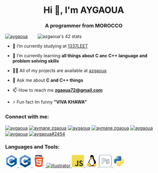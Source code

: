 <h1 align="center">Hi 👋, I'm AYGAOUA</h1>
<h3 align="center">A programmer from MOROCCO</h3>

<a href="https://github.com/oakoudad/badge42"><img align="right" width="400" src="https://badge.mediaplus.ma/black/azgaoua?1337Badge=off" alt="azgaoua's 42 stats" /></a>

<p align="left"> <a href="https://twitter.com/AymaneZgaoua" target="blank"><img src="https://img.shields.io/twitter/follow/aygaoua?logo=twitter&style=for-the-badge" alt="aygaoua" /></a> </p>

- 🔭 I’m currently studying at [1337LEET](42cursus)

- 🌱 I’m currently learning **all things about C anc C++ language and problem solving skills**

- 👨‍💻 All of my projects are available at [azgaoua](https://profile.intra.42.fr/users/azgaoua)

- 💬 Ask me about **C and C++ things**

- 📫 How to reach me **zgaoua72@gmail.com**

- ⚡ Fun fact Im funny **"VIVA KHAWA"**

<h3 align="left">Connect with me:</h3>
<p align="left">
<a href="https://twitter.com/AymaneZgaoua" target="blank"><img align="center" src="https://raw.githubusercontent.com/rahuldkjain/github-profile-readme-generator/master/src/images/icons/Social/twitter.svg" alt="aygaoua" height="30" width="40" /></a>
<a href="https://www.linkedin.com/in/aymane-zgaoua/" target="blank"><img align="center" src="https://raw.githubusercontent.com/rahuldkjain/github-profile-readme-generator/master/src/images/icons/Social/linked-in-alt.svg" alt="aymane zgaoua" height="30" width="40" /></a>
<a href="https://stackoverflow.com/users/21111551/aygaoua" target="blank"><img align="center" src="https://raw.githubusercontent.com/rahuldkjain/github-profile-readme-generator/master/src/images/icons/Social/stack-overflow.svg" alt="aygaoua" height="30" width="40" /></a>
<a href="https://www.facebook.com/AymaneZgaoua/" target="blank"><img align="center" src="https://raw.githubusercontent.com/rahuldkjain/github-profile-readme-generator/master/src/images/icons/Social/facebook.svg" alt="aymane zgaoua" height="30" width="40" /></a>
<a href="https://instagram.com/aygaoua" target="blank"><img align="center" src="https://raw.githubusercontent.com/rahuldkjain/github-profile-readme-generator/master/src/images/icons/Social/instagram.svg" alt="aygaoua" height="30" width="40" /></a>
<a href="https://www.youtube.com/channel/UCKm29J37zeWkOk9s1nyJkDQ" target="blank"><img align="center" src="https://raw.githubusercontent.com/rahuldkjain/github-profile-readme-generator/master/src/images/icons/Social/youtube.svg" alt="aygaoua" height="30" width="40" /></a>
<a href="https://discord.gg/TmaAqZac" target="blank"><img align="center" src="https://raw.githubusercontent.com/rahuldkjain/github-profile-readme-generator/master/src/images/icons/Social/discord.svg" alt="aygaoua#2454" height="30" width="40" /></a>
</p>

<h3 align="left">Languages and Tools:</h3>
<p align="left"> <a href="https://www.cprogramming.com/" target="_blank" rel="noreferrer"> <img src="https://raw.githubusercontent.com/devicons/devicon/master/icons/c/c-original.svg" alt="c" width="40" height="40"/> </a> <a href="https://www.w3schools.com/cpp/" target="_blank" rel="noreferrer"> <img src="https://raw.githubusercontent.com/devicons/devicon/master/icons/cplusplus/cplusplus-original.svg" alt="cplusplus" width="40" height="40"/> </a> <a href="https://www.w3schools.com/css/" target="_blank" rel="noreferrer"> <img src="https://raw.githubusercontent.com/devicons/devicon/master/icons/html5/html5-original-wordmark.svg" alt="html5" width="40" height="40"/> </a> <a href="https://www.adobe.com/in/products/illustrator.html" target="_blank" rel="noreferrer"> <img src="https://www.vectorlogo.zone/logos/adobe_illustrator/adobe_illustrator-icon.svg" alt="illustrator" width="40" height="40"/> </a> <a href="https://developer.mozilla.org/en-US/docs/Web/JavaScript" target="_blank" rel="noreferrer"> <img src="https://raw.githubusercontent.com/devicons/devicon/master/icons/javascript/javascript-original.svg" alt="javascript" width="40" height="40"/> </a> <a href="https://www.linux.org/" target="_blank" rel="noreferrer"> <img src="https://raw.githubusercontent.com/devicons/devicon/master/icons/linux/linux-original.svg" alt="linux" width="40" height="40"/> </a> <a href="https://www.photoshop.com/en" target="_blank" rel="noreferrer"> <img src="https://raw.githubusercontent.com/devicons/devicon/master/icons/photoshop/photoshop-line.svg" alt="photoshop" width="40" height="40"/> </a> <a href="https://www.python.org" target="_blank" rel="noreferrer"> <img src="https://raw.githubusercontent.com/devicons/devicon/master/icons/python/python-original.svg" alt="python" width="40" height="40"/> </a> </p>

